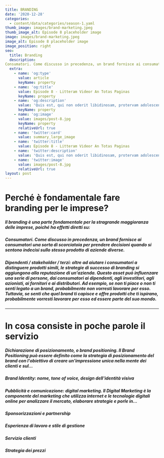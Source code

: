 ```yaml
---
title: BRANDING
date: '2020-12-28'
categories:
  - content/data/categories/season-1.yaml
thumb_image: images/brand-marketing.jpeg
thumb_image_alt: Episode 8 placeholder image
image: images/brand-marketing.jpeg
image_alt: Episode 8 placeholder image
image_position: right
seo:
  title: Branding
  description: 
Consumatori. Come discusso in precedenza, un brand fornisce ai consumatori una sorta di scorciatoia per prendere decisioni quando si sentono indecisi sullo stesso prodotto di aziende diverse.
  extra:
    - name: 'og:type'
      value: article
      keyName: property
    - name: 'og:title'
      value: Episode 8 - Litteram Videor An Totas Paginas
      keyName: property
    - name: 'og:description'
      value: 'Quis est, qui non oderit libidinosam, protervam adolescentiam'
      keyName: property
    - name: 'og:image'
      value: images/post-8.jpg
      keyName: property
      relativeUrl: true
    - name: 'twitter:card'
      value: summary_large_image
    - name: 'twitter:title'
      value: Episode 8 - Litteram Videor An Totas Paginas
    - name: 'twitter:description'
      value: 'Quis est, qui non oderit libidinosam, protervam adolescentiam'
    - name: 'twitter:image'
      value: images/post-8.jpg
      relativeUrl: true
layout: post
---
```

# **Perché è fondamentale fare branding per le imprese?**&#xA;&#xA;

##### Il branding è una parte fondamentale per la stragrande maggioranza delle imprese, poiché ha effetti diretti su:

##### Consumatori. Come discusso in precedenza, un brand fornisce ai consumatori una sorta di scorciatoia per prendere decisioni quando si sentono indecisi sullo stesso prodotto di aziende diverse.

##### Dipendenti / stakeholder / terzi: oltre ad aiutare i consumatori a distinguere prodotti simili, le strategie di successo di branding si aggiungono alla reputazione di un'azienda. Questo asset può influenzare una serie di persone, dai consumatori ai dipendenti, agli investitori, agli azionisti, ai fornitori e ai distributori. Ad esempio, se non ti piace o non ti senti legato a un brand, probabilmente non vorresti lavorare per esso. Tuttavia, se senti che quel brand ti capisce e offre prodotti che ti ispirano, probabilmente vorresti lavorare per esso ed essere parte del suo mondo.

****

# **In cosa consiste in poche parole il servizio**

##### Dichiarazione di posizionamento, o brand positioning. Il Brand Positioning può essere definito come la strategia di posizionamento del brand con l'obiettivo di creare un'impressione unica nella mente dei clienti e sul...

##### Brand Identity: nome, tone of voice, design dell'identità visiva

##### Pubblicità e comunicazione: digital marketing. Il Digital Marketing è la componente del marketing che utilizza internet e le tecnologie digitali online per analizzare il mercato, elaborare strategie e porle in...

##### Sponsorizzazioni e partnership

##### Esperienza di lavoro e stile di gestione

##### Servizio clienti

##### Strategia dei prezzi
